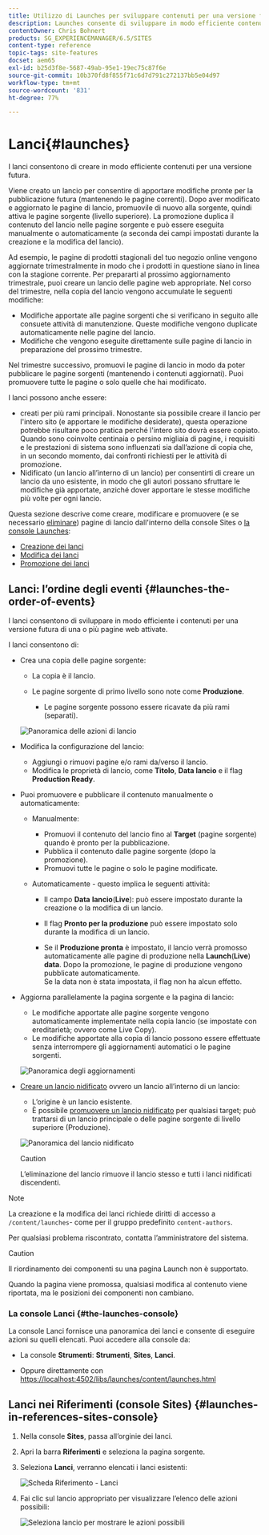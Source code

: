 ```yaml
---
title: Utilizzo di Launches per sviluppare contenuti per una versione futura
description: Launches consente di sviluppare in modo efficiente contenuti per una versione futura. Consentono di apportare modifiche pronte per la pubblicazione futura, mantenendo le pagine correnti.
contentOwner: Chris Bohnert
products: SG_EXPERIENCEMANAGER/6.5/SITES
content-type: reference
topic-tags: site-features
docset: aem65
exl-id: b25d3f8e-5687-49ab-95e1-19ec75c87f6e
source-git-commit: 10b370fd8f855f71c6d7d791c272137bb5e04d97
workflow-type: tm+mt
source-wordcount: '831'
ht-degree: 77%

---
```


# Lanci{#launches}

I lanci consentono di creare in modo efficiente contenuti per una versione futura.

Viene creato un lancio per consentire di apportare modifiche pronte per la pubblicazione futura (mantenendo le pagine correnti). Dopo aver modificato e aggiornato le pagine di lancio, promuovile di nuovo alla sorgente, quindi attiva le pagine sorgente (livello superiore). La promozione duplica il contenuto del lancio nelle pagine sorgente e può essere eseguita manualmente o automaticamente (a seconda dei campi impostati durante la creazione e la modifica del lancio).

Ad esempio, le pagine di prodotti stagionali del tuo negozio online vengono aggiornate trimestralmente in modo che i prodotti in questione siano in linea con la stagione corrente. Per prepararti al prossimo aggiornamento trimestrale, puoi creare un lancio delle pagine web appropriate. Nel corso del trimestre, nella copia del lancio vengono accumulate le seguenti modifiche:

* Modifiche apportate alle pagine sorgenti che si verificano in seguito alle consuete attività di manutenzione. Queste modifiche vengono duplicate automaticamente nelle pagine del lancio.
* Modifiche che vengono eseguite direttamente sulle pagine di lancio in preparazione del prossimo trimestre.

Nel trimestre successivo, promuovi le pagine di lancio in modo da poter pubblicare le pagine sorgenti (mantenendo i contenuti aggiornati). Puoi promuovere tutte le pagine o solo quelle che hai modificato.

I lanci possono anche essere:

* creati per più rami principali. Nonostante sia possibile creare il lancio per l&#39;intero sito (e apportare le modifiche desiderate), questa operazione potrebbe risultare poco pratica perché l&#39;intero sito dovrà essere copiato. Quando sono coinvolte centinaia o persino migliaia di pagine, i requisiti e le prestazioni di sistema sono influenzati sia dall’azione di copia che, in un secondo momento, dai confronti richiesti per le attività di promozione.
* Nidificato (un lancio all’interno di un lancio) per consentirti di creare un lancio da uno esistente, in modo che gli autori possano sfruttare le modifiche già apportate, anziché dover apportare le stesse modifiche più volte per ogni lancio.

Questa sezione descrive come creare, modificare e promuovere (e se necessario [eliminare](/help/sites-authoring/launches-creating.md#deleting-a-launch)) pagine di lancio dall&#39;interno della console Sites o [la console Launches](#the-launches-console):

* [Creazione dei lanci](/help/sites-authoring/launches-creating.md)
* [Modifica dei lanci](/help/sites-authoring/launches-editing.md)
* [Promozione dei lanci](/help/sites-authoring/launches-promoting.md)

## Lanci: l’ordine degli eventi {#launches-the-order-of-events}

I lanci consentono di sviluppare in modo efficiente i contenuti per una versione futura di una o più pagine web attivate.

I lanci consentono di:

* Crea una copia delle pagine sorgente:

   * La copia è il lancio.
   * Le pagine sorgente di primo livello sono note come **Produzione**.

      * Le pagine sorgente possono essere ricavate da più rami (separati).

  ![Panoramica delle azioni di lancio](assets/chlimage_1-111.png)

* Modifica la configurazione del lancio:

   * Aggiungi o rimuovi pagine e/o rami da/verso il lancio.
   * Modifica le proprietà di lancio, come **Titolo**, **Data lancio** e il flag **Production Ready**.

* Puoi promuovere e pubblicare il contenuto manualmente o automaticamente:

   * Manualmente:

      * Promuovi il contenuto del lancio fino al **Target** (pagine sorgente) quando è pronto per la pubblicazione.
      * Pubblica il contenuto dalle pagine sorgente (dopo la promozione).
      * Promuovi tutte le pagine o solo le pagine modificate.

   * Automaticamente - questo implica le seguenti attività:

      * Il campo **Data** **lancio**(**Live**): può essere impostato durante la creazione o la modifica di un lancio.

      * Il flag **Pronto per la produzione** può essere impostato solo durante la modifica di un lancio.
      * Se il **Produzione pronta** è impostato, il lancio verrà promosso automaticamente alle pagine di produzione nella **Launch**(**Live**) **data**. Dopo la promozione, le pagine di produzione vengono pubblicate automaticamente.\
        Se la data non è stata impostata, il flag non ha alcun effetto.

* Aggiorna parallelamente la pagina sorgente e la pagina di lancio:

   * Le modifiche apportate alle pagine sorgente vengono automaticamente implementate nella copia lancio (se impostate con ereditarietà; ovvero come Live Copy).
   * Le modifiche apportate alla copia di lancio possono essere effettuate senza interrompere gli aggiornamenti automatici o le pagine sorgenti.

  ![Panoramica degli aggiornamenti](assets/chlimage_1-112.png)

* [Creare un lancio nidificato](/help/sites-authoring/launches-creating.md#creating-a-nested-launch) ovvero un lancio all’interno di un lancio:

   * L’origine è un lancio esistente.
   * È possibile [promuovere un lancio nidificato](/help/sites-authoring/launches-promoting.md#promoting-a-nested-launch) per qualsiasi target; può trattarsi di un lancio principale o delle pagine sorgente di livello superiore (Produzione).

  ![Panoramica del lancio nidificato](assets/chlimage_1-113.png)

  >[!CAUTION]
  >
  >L’eliminazione del lancio rimuove il lancio stesso e tutti i lanci nidificati discendenti.

>[!NOTE]
>
>La creazione e la modifica dei lanci richiede diritti di accesso a `/content/launches`- come per il gruppo predefinito `content-authors`.
>
>Per qualsiasi problema riscontrato, contatta l’amministratore del sistema.

>[!CAUTION]
>
>Il riordinamento dei componenti su una pagina Launch non è supportato.
>
>Quando la pagina viene promossa, qualsiasi modifica al contenuto viene riportata, ma le posizioni dei componenti non cambiano.


### La console Lanci {#the-launches-console}

La console Lanci fornisce una panoramica dei lanci e consente di eseguire azioni su quelli elencati. Puoi accedere alla console da:

* La console **Strumenti**: **Strumenti**, **Sites**, **Lanci**.

* Oppure direttamente con [https://localhost:4502/libs/launches/content/launches.html](https://localhost:4502/libs/launches/content/launches.html)

## Lanci nei Riferimenti (console Sites) {#launches-in-references-sites-console}

1. Nella console **Sites**, passa all’orginie dei lanci.
1. Apri la barra **Riferimenti** e seleziona la pagina sorgente.
1. Seleziona **Lanci**, verranno elencati i lanci esistenti:

   ![Scheda Riferimento - Lanci](assets/screen-shot_2019-03-05at121901-1.png)

1. Fai clic sul lancio appropriato per visualizzare l’elenco delle azioni possibili:

   ![Seleziona lancio per mostrare le azioni possibili](assets/screen-shot_2019-03-05at121952-1.png)
